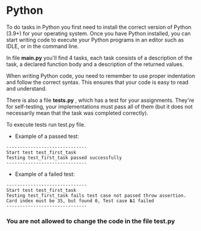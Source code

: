# Python
To do tasks in Python you first need to install the correct
version of Python (3.9+) for your operating system.
Once you have Python installed, you can start writing code to execute your Python programs in an 
editor such as IDLE, or in the command line.

In file **main.py** you'll find 4 tasks, each task consists of a description of the task,
a declared function body and a description of the returned values.

When writing Python code, you need to remember to use proper indentation and follow
the correct syntax. This ensures that your code is easy to read and understand.

There is also a file **tests.py** , which has a test for your assignments. 
They're for self-testing, your implementations must pass all of them (but it does not necessarily mean that the task was completed correctly).

To execute tests run test.py file.

* Example of a passed test:
```shell
------------------------------
Start test test_first_task
Testing test_first_task passed successfully
------------------------------
```

* Example of a failed test:
```shell
------------------------------
Start test test_first_task
Testing test_first_task fails test case not passed throw assertion. 
Card index must be 35, but found 0, Test case №1 failed
------------------------------
```
### You are not allowed to change the code in the file test.py
